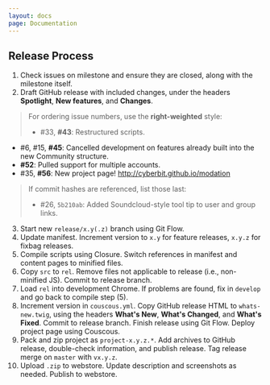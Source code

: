 ```yaml
---
layout: docs
page: Documentation
---
```


## Release Process
1. Check issues on milestone and ensure they are closed, along with the milestone itself.
2. Draft GitHub release with included changes, under the headers **Spotlight**, **New features**, and **Changes**.
 > For ordering issue numbers, use the **right-weighted** style:
 > - \#33, **#43**: Restructured scripts.
   - \#6, #15, **#45**: Cancelled development on features already built into the new Community structure.
   - **#52**: Pulled support for multiple accounts.
   - \#35, **#56**: New project page! http://cyberbit.github.io/modation
 >
 > If commit hashes are referenced, list those last:
 > - \#26, `5b210ab`: Added Soundcloud-style tool tip to user and group links.
3. Start new `release/x.y(.z)` branch using Git Flow.
4. Update manifest. Increment version to `x.y` for feature releases, `x.y.z` for fixbag releases.
5. Compile scripts using Closure. Switch references in manifest and content pages to minified files.
6. Copy `src` to `rel`. Remove files not applicable to release (i.e., non-minified JS). Commit to release branch.
7. Load `rel` into development Chrome. If problems are found, fix in `develop` and go back to compile step (5).
8. Increment version in `couscous.yml`. Copy GitHub release HTML to `whats-new.twig`, using the headers **What's New**, **What's Changed**, and **What's Fixed**. Commit to release branch. Finish release using Git Flow. Deploy project page using Couscous.
9. Pack and zip project as `project-x.y.z.*`. Add archives to GitHub release, double-check information, and publish release. Tag release merge on `master` with `vx.y.z`.
10. Upload `.zip` to webstore. Update description and screenshots as needed. Publish to webstore.